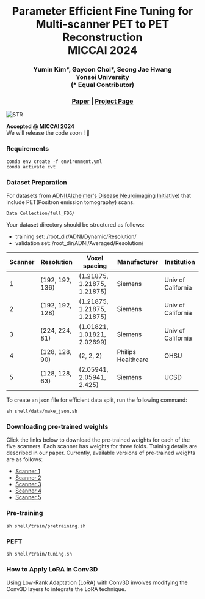 <div align="center">
    <h1>Parameter Efficient Fine Tuning for <br> Multi-scanner PET to PET Reconstruction <br> MICCAI 2024</h1>
</div>

<div align="center">
    <h3>Yumin Kim*, Gayoon Choi*, Seong Jae Hwang <br> Yonsei University <br> (* Equal Contributor) 
</h3>
                                            
</div>


<div align="center">
  <h3>
    <a href="https://arxiv.org/pdf/2407.07517">Paper</a> |
    <a href="http://MICV-yonsei.github.io/petite2024/">Project Page</a>
  </h3>
</div>

 ![STR](https://github.com/mineeuk/PETITE/assets/72694034/2641a7f3-facc-4eac-84cf-b96ea3c32f64)
 
**Accepted @ MICCAI 2024** \
We will release the code soon ! 🦍

### Requirements

```
conda env create -f environment.yml
conda activate cvt
```

### Dataset Preparation

For datasets from [ADNI(Alzheimer's Disease Neuroimaging Initiative)](https://ida.loni.usc.edu/login.jsp?project=ADNI) that include PET(Positron emission tomography) scans.
```
Data Collection/full_FDG/
```
Your dataset directory should be structured as follows:
- training set: /root_dir/ADNI/Dynamic/Resolution/
- validation set: /root_dir/ADNI/Averaged/Resolution/

| Scanner | Resolution       | Voxel spacing             | Manufacturer        | Institution        |
|---------|------------------|---------------------------|---------------------|--------------------|
| 1       | (192, 192, 136)  | (1.21875, 1.21875, 1.21875)| Siemens             | Univ of California |
| 2       | (192, 192, 128)  | (1.21875, 1.21875, 1.21875)| Siemens             | Univ of California |
| 3       | (224, 224, 81)   | (1.01821, 1.01821, 2.02699)| Siemens             | Univ of California |
| 4       | (128, 128, 90)   | (2, 2, 2)                  | Philips Healthcare  | OHSU               |
| 5       | (128, 128, 63)   | (2.05941, 2.05941, 2.425)  | Siemens             | UCSD               |

To create an json file for efficient data split, run the following command:
```commandline
sh shell/data/make_json.sh
```

### Downloading pre-trained weights
Click the links below to download the pre-trained weights for each of the five scanners. Each scanner has weights for three folds. 
Training details are described in our paper. Currently, available versions of pre-trained weights are as follows:
- [Scanner 1](https://drive.google.com/drive/folders/1RYErNuPzq1hmxgtQAayw_XEc0Vind0wG?usp=sharing)
- [Scanner 2](https://drive.google.com/drive/folders/1RYErNuPzq1hmxgtQAayw_XEc0Vind0wG?usp=sharing)
- [Scanner 3](https://drive.google.com/drive/folders/1RYErNuPzq1hmxgtQAayw_XEc0Vind0wG?usp=sharing)
- [Scanner 4](https://drive.google.com/drive/folders/1RYErNuPzq1hmxgtQAayw_XEc0Vind0wG?usp=sharing)
- [Scanner 5](https://drive.google.com/drive/folders/1RYErNuPzq1hmxgtQAayw_XEc0Vind0wG?usp=sharing)

### Pre-training
```commandline
sh shell/train/pretraining.sh
```

### PEFT
```commandline
sh shell/train/tuning.sh
```

### How to Apply LoRA in Conv3D
Using Low-Rank Adaptation (LoRA) with Conv3D involves modifying the Conv3D layers to integrate the LoRA technique.

